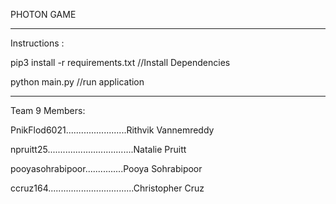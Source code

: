 PHOTON GAME
_________________________________________________________________

Instructions : 

pip3 install -r requirements.txt //Install Dependencies

python main.py //run application
  
__________________________________________________________________

Team 9 Members:

PnikFlod6021........................Rithvik Vannemreddy

npruitt25..................................Natalie Pruitt

pooyasohrabipoor...............Pooya Sohrabipoor

ccruz164..................................Christopher Cruz
